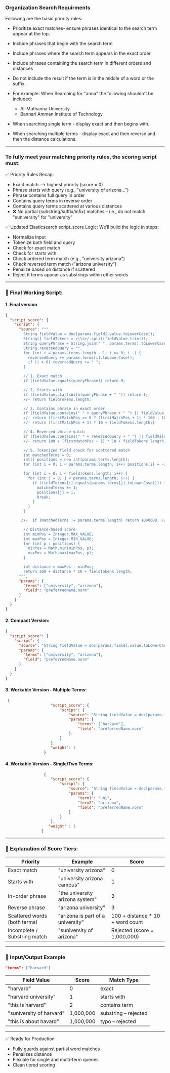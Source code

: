 
### Organization Search Requirments

Following are the basic priority rules: 

- Prioritize exact matches- ensure phrases identical to the search term appear at the top.
- Include phrases that begin with the search term
- Include phrases where the search term appears in the exact order
- Include phrases containing the search term in different orders and distances
- Do not include the result if the term is in the middle of a word or the suffix.
- For example: When Searching for "anna" the following shouldn't be included:
  - Al-Muthanna University
  - Bannari Amman Institute of Technology

- When searching single term - display exact and then begins with. 
- When searching multiple terms - display exact and then reverse and then the distance calculations.

---

### To fully meet your matching priority rules, the scoring script must:

✅ Priority Rules Recap:
- Exact match ⟶ highest priority (score = 0)
- Phrase starts with query (e.g., "university of arizona...")
- Phrase contains full query in order
- Contains query terms in reverse order
- Contains query terms scattered at various distances
- ❌ No partial (substring/suffix/infix) matches – i.e., do not match "suniversity" for "university"

✅ Updated Elasticsearch script_score Logic:
We’ll build the logic in steps:

- Normalize input
- Tokenize both field and query
- Check for exact match
- Check for starts with
- Check ordered term match (e.g., "university arizona")
- Check reversed term match ("arizona university")
- Penalize based on distance if scattered
- Reject if terms appear as substrings within other words

---

### 🔧 Final Working Script:

#### 1. Final version
```json
{
  "script_score": {
    "script": {
      "source": """
        String fieldValue = doc[params.field].value.toLowerCase();
        String[] fieldTokens = /\\s+/.split(fieldValue.trim()); 
        String queryPhrase = String.join(" ", params.terms).toLowerCase();
        String reversedQuery = "";
        for (int i = params.terms.length - 1; i >= 0; i--) {
          reversedQuery += params.terms[i].toLowerCase();
          if (i > 0) reversedQuery += " ";
        }

        // 1. Exact match
        if (fieldValue.equals(queryPhrase)) return 0;

        // 2. Starts with
        if (fieldValue.startsWith(queryPhrase + " ")) return 1;
        //- return fieldTokens.length;

        // 3. Contains phrase in exact order
        if (fieldValue.contains(" " + queryPhrase + " ") || fieldValue.endsWith(" " + queryPhrase)) return 2;
        //- return (firstMatchPos >= 0 ? (firstMatchPos + 1) * 100 : 1000000) + fieldTokens.length;}
        //- return (firstMatchPos + 1) * 10 + fieldTokens.length;}

        // 4. Reversed phrase match
        if (fieldValue.contains(" " + reversedQuery + " ") || fieldValue.startsWith(reversedQuery + " ")) return 3;
        //- return 100 + (firstMatchPos + 1) * 10 + fieldTokens.length;}

        // 5. Tokenized field check for scattered match
        int matchedTerms = 0;
        int[] positions = new int[params.terms.length];
        for (int i = 0; i < params.terms.length; i++) positions[i] = -1;

        for (int i = 0; i < fieldTokens.length; i++) {
          for (int j = 0; j < params.terms.length; j++) {
            if (fieldTokens[i].equals(params.terms[j].toLowerCase())) {
              matchedTerms += 1;
              positions[j] = i;
              break;
            }
          }
        }

       //-  if (matchedTerms != params.terms.length) return 1000000; // reject partials or suffix/infix

        // Distance-based score
        int minPos = Integer.MAX_VALUE;
        int maxPos = Integer.MIN_VALUE;
        for (int p : positions) {
          minPos = Math.min(minPos, p);
          maxPos = Math.max(maxPos, p);
        }

        int distance = maxPos - minPos;
        return 200 + distance * 10 + fieldTokens.length;
      """,
      "params": {
        "terms": ["university", "arizona"],
        "field": "preferredName.norm"
      }
    }
  }
}

```

#### 2. Compact Version:

```json
{
  "script_score": {
    "script": {
      "source": "String fieldValue = doc[params.field].value.toLowerCase(); String[] fieldTokens = /\\s+/.split(fieldValue.trim()); String queryPhrase = String.join(' ', params.terms).toLowerCase(); String reversedQuery = ''; for (int i = params.terms.length - 1; i >= 0; i--) { reversedQuery += params.terms[i].toLowerCase(); if (i > 0) reversedQuery += ' '; }  if (fieldValue.equals(queryPhrase)) return 0; if (fieldValue.startsWith(queryPhrase + ' ')) return 1; if (fieldValue.contains(' ' + queryPhrase + ' ') || fieldValue.endsWith(' ' + queryPhrase)) return 2; if (fieldValue.contains(' ' + reversedQuery + ' ') || fieldValue.startsWith(reversedQuery + ' ')) return 3; int matchedTerms = 0; int[] positions = new int[params.terms.length]; for (int i = 0; i < params.terms.length; i++) positions[i] = -1;  for (int i = 0; i < fieldTokens.length; i++) { for (int j = 0; j < params.terms.length; j++) { if (fieldTokens[i].equals(params.terms[j].toLowerCase())) { matchedTerms += 1; positions[j] = i; break; } } }  if (matchedTerms != params.terms.length) return 1000000;  int minPos = Integer.MAX_VALUE; int maxPos = Integer.MIN_VALUE; for (int p : positions) { minPos = (int) Math.min(minPos, p); maxPos = (int)Math.max(maxPos, p); }  int distance = maxPos - minPos; return 100 + distance * 10 + fieldTokens.length;",
      "params": {
        "terms": ["university", "arizona"],
        "field": "preferredName.norm"
      }
    }
  }
}

```

#### 3. Workable Version - Multiple Terms:

```json
 {
                    "script_score": {
                        "script": {
                            "source": "String fieldValue = doc[params.field].value.toString().toLowerCase(); int minPos = Integer.MAX_VALUE;int totalFound = 0;for (String term : params.terms) { int pos = fieldValue.indexOf(term.toLowerCase()); if (pos >= 0) { totalFound += 1;  minPos = (int) Math.min(minPos, pos); } }  int wordCount =  /\\s+/.split(fieldValue.trim()).length; int score = (totalFound == wordCount) ? 0 :100000 + (minPos == Integer.MAX_VALUE ? 10000 : minPos) * 1000 + totalFound * 100 + wordCount; return score;",
                            "params": {
                                "terms": ["harvard"],
                                "field": "preferredName.norm"
                            }
                        }
                    },
                    "weight": 1
                 }

```

#### 4. Workable Version - Single/Two Terms:

```json
                 {
                    "script_score": {
                        "script": {
                            "source": "String fieldValue = doc[params.field].value; def pos1 = fieldValue.indexOf(params.term1); def pos2 = Math.max(fieldValue.indexOf(params.term2), 100); int len = /\\s+/.split(fieldValue.trim()).length; int ord = ( pos1 < pos2) ? 100:200; return Math.abs((pos1+1) * 1000 + ord +  len);",
                            "params": {
                                "term1": "uni",
                                "term2": "arizona",
                                "field": "preferredName.norm"
                            }
                        }
                    },
                   "weight" : 1
                }

```

---

### 🔎 Explanation of Score Tiers:

| Priority                    | Example                                 | Score                                |
|----------------------------|-----------------------------------------|--------------------------------------|
| Exact match                | "university arizona"                    | 0                                    |
| Starts with                | "university arizona campus"            | 1                                    |
| In-order phrase            | "the university arizona system"        | 2                                    |
| Reverse phrase             | "arizona university"                   | 3                                    |
| Scattered words (both terms) | "arizona is part of a university"      | 100 + distance * 10 + word count     |
| Incomplete / Substring match | "suniversity of arizona"               | Rejected (score = 1,000,000)         |


 ---

 ### 🧪 Input/Output Example

 ```json
 "terms": ["harvard"]

```
| Field Value                 | Score     | Match Type         |
|----------------------------|-----------|---------------------|
| "harvard"                  | 0         | exact              |
| "harvard university"       | 1         | starts with        |
| "this is harvard"          | 2         | contains term      |
| "suniversity of harvard"   | 1,000,000 | substring – rejected |
| "this is about havard"     | 1,000,000 | typo – rejected    |


---

✅ Ready for Production

- Fully guards against partial word matches
- Penalizes distance
- Flexible for single and multi-term queries
- Clean tiered scoring